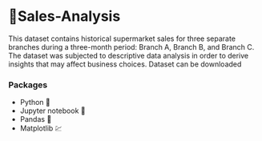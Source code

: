 # 🛒Sales-Analysis
<p>This dataset contains historical supermarket sales for three separate branches during a three-month period: Branch A, Branch B, and Branch C. The dataset was subjected to descriptive data analysis in order to derive insights that may affect business choices. Dataset can be downloaded</p>

<h3>Packages</h3>
<ul>
  <li>Python 🐍</li>
  <li>Jupyter notebook 📓</li>
  <li>Pandas 🐼</li>
  <li>Matplotlib 💹</li>
</ul>

